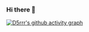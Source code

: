 ### Hi there 👋

 [![D5rrr's github activity graph](https://github-readme-activity-graph.vercel.app/graph?username=d5rrr&bg_color=ffffff&custom_title=提交图表&theme=github)](https://github.com/d5rrr/github-readme-activity-graph)
